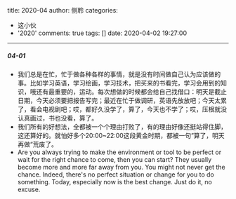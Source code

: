 title: 2020-04
author: 侧聆
categories:
  - 这小伙
  - '2020'
comments: true
tags: []
date: 2020-04-02 19:27:00
---
##### 04-01
* 我们总是在忙，忙于做各种各样的事情，就是没有时间做自己认为应该做的事。比如学习英语，学习绘画，学习技术，把买来的书看完，学习会用到的知识，哦还有最重要的，运动。每次想做的时候都会给自己找借口：明天是截止日期，今天必须要把报告写完；最近在忙于做调研，英语先放放吧；今天太累了，看会电视剧吧；哎，都好久没学了，算了，今天也不学了；哎，压根就没认真画过，书也没看，算了。
* 我们所有的好想法，全都被一个个理由打败了，有的理由好像还挺站得住脚，这还算好的。就怕好多个20:00~22:00这段黄金时期，都被一句”算了，明天再做“荒废了。
* Are you always trying to make the environment or tool to be perfect or wait for the right chance to come, then you can start? They usually become more and more far away from you. You might not never get the chance. Indeed, there's no perfect situation or change for you to do something. Today, especially now is the best change. Just do it, no excuse.